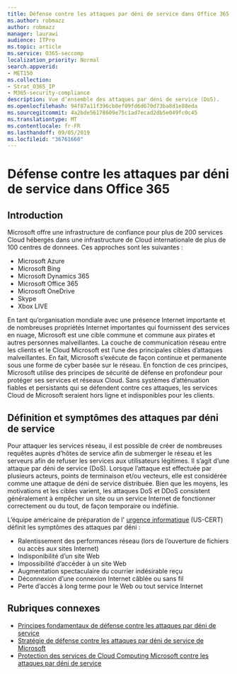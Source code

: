 ```yaml
---
title: Défense contre les attaques par déni de service dans Office 365
ms.author: robmazz
author: robmazz
manager: laurawi
audience: ITPro
ms.topic: article
ms.service: O365-seccomp
localization_priority: Normal
search.appverid:
- MET150
ms.collection:
- Strat_O365_IP
- M365-security-compliance
description: Vue d’ensemble des attaques par déni de service (DoS).
ms.openlocfilehash: 94f87a11f396cb8ef09fd6d670d73ba8d1e88eda
ms.sourcegitcommit: 4a2bde56178609e75c1ad7ecad2db5e049fc0c45
ms.translationtype: MT
ms.contentlocale: fr-FR
ms.lasthandoff: 09/05/2019
ms.locfileid: "36761660"
---
```

# <a name="defend-against-denial-of-service-attacks-in-office-365"></a>Défense contre les attaques par déni de service dans Office 365

## <a name="introduction"></a>Introduction

Microsoft offre une infrastructure de confiance pour plus de 200 services Cloud hébergés dans une infrastructure de Cloud internationale de plus de 100 centres de donnees. Ces approches sont les suivantes :

- Microsoft Azure
- Microsoft Bing
- Microsoft Dynamics 365
- Microsoft Office 365
- Microsoft OneDrive
- Skype
- Xbox LIVE

En tant qu’organisation mondiale avec une présence Internet importante et de nombreuses propriétés Internet importantes qui fournissent des services en nuage, Microsoft est une cible commune et commune aux pirates et autres personnes malveillantes. La couche de communication réseau entre les clients et le Cloud Microsoft est l’une des principales cibles d’attaques malveillantes. En fait, Microsoft s’exécute de façon continue et permanente sous une forme de cyber basée sur le réseau. En fonction de ces principes, Microsoft utilise des principes de sécurité de défense en profondeur pour protéger ses services et réseaux Cloud. Sans systèmes d’atténuation fiables et persistants qui se défendent contre ces attaques, les services Cloud de Microsoft seraient hors ligne et indisponibles pour les clients.

## <a name="definition-and-symptoms-of-denial-of-service-attacks"></a>Définition et symptômes des attaques par déni de service

Pour attaquer les services réseau, il est possible de créer de nombreuses requêtes auprès d’hôtes de service afin de submerger le réseau et les serveurs afin de refuser les services aux utilisateurs légitimes. Il s’agit d’une attaque par déni de service (DoS). Lorsque l’attaque est effectuée par plusieurs acteurs, points de terminaison et/ou vecteurs, elle est considérée comme une attaque de déni de service distribuée. Bien que les moyens, les motivations et les cibles varient, les attaques DoS et DDoS consistent généralement à empêcher un site ou un service Internet de fonctionner correctement ou du tout, de façon temporaire ou indéfinie.

L’équipe américaine de préparation de l' [urgence informatique](https://www.us-cert.gov/) (US-CERT) définit les symptômes des attaques par déni :

- Ralentissement des performances réseau (lors de l’ouverture de fichiers ou accès aux sites Internet)
- Indisponibilité d’un site Web
- Impossibilité d’accéder à un site Web
- Augmentation spectaculaire du courrier indésirable reçu
- Déconnexion d’une connexion Internet câblée ou sans fil
- Perte d’accès à long terme pour le Web ou tout service Internet

## <a name="related-topics"></a>Rubriques connexes

- [Principes fondamentaux de défense contre les attaques par déni de service](office-365-core-principles-of-defense-against-dos-attacks.md)
- [Stratégie de défense contre les attaques par déni de service de Microsoft](office-365-microsoft-dos-defense-strategy.md)
- [Protection des services de Cloud Computing Microsoft contre les attaques par déni de service](office-365-defending-cloud-services-against-dos-attacks.md)
